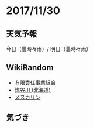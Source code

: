 # 2017/11/30

## 天気予報

今日（曇時々雨）/ 明日（曇時々雨）

## WikiRandom

* [有限責任事業組合](https://ja.wikipedia.org/wiki/%E6%9C%89%E9%99%90%E8%B2%AC%E4%BB%BB%E4%BA%8B%E6%A5%AD%E7%B5%84%E5%90%88)
* [塩谷川 (北海道)](https://ja.wikipedia.org/wiki/%E5%A1%A9%E8%B0%B7%E5%B7%9D_%28%E5%8C%97%E6%B5%B7%E9%81%93%29)
* [メスカリン](https://ja.wikipedia.org/wiki/%E3%83%A1%E3%82%B9%E3%82%AB%E3%83%AA%E3%83%B3)

## 気づき

